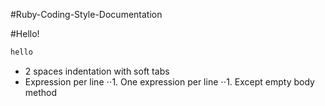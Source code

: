 #Ruby-Coding-Style-Documentation

#Hello!

```ruby
hello
```

+ 2 spaces indentation with soft tabs
+ Expression per line 
⋅⋅1. One expression per line
⋅⋅1. Except empty body method


